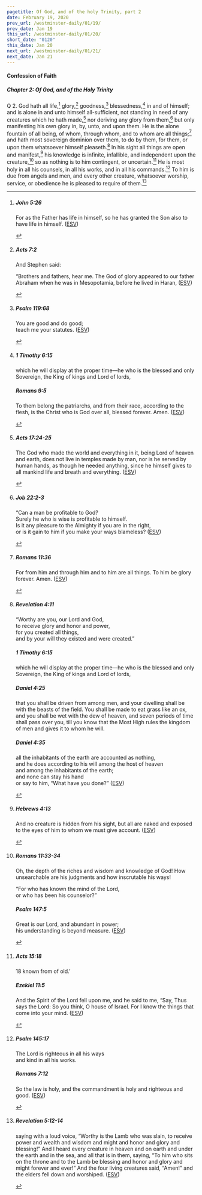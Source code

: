 ```yaml
---
pagetitle: Of God, and of the holy Trinity, part 2
date: February 19, 2020
prev_url: /westminster-daily/01/19/
prev_date: Jan 19
this_url: /westminster-daily/01/20/
short_date: "0120"
this_date: Jan 20
next_url: /westminster-daily/01/21/
next_date: Jan 21
---
```


#### Confession of Faith

##### Chapter 2: Of God, and of the Holy Trinity

<span class="q">Q 2.</span> God hath all life,[^fnref:wcf1] glory,[^fnref:wcf2] goodness,[^fnref:wcf3] blessedness,[^fnref:wcf4] in and of himself; and is alone in and unto himself all-sufficient, not standing in need of any creatures which he hath made,[^fnref:wcf5] nor deriving any glory from them,[^fnref:wcf6] but only manifesting his own glory in, by, unto, and upon them. He is the alone fountain of all being, of whom, through whom, and to whom are all things;[^fnref:wcf7] and hath most sovereign dominion over them, to do by them, for them, or upon them whatsoever himself pleaseth.[^fnref:wcf8] In his sight all things are open and manifest,[^fnref:wcf9] his knowledge is infinite, infallible, and independent upon the creature,[^fnref:wcf10] so as nothing is to him contingent, or uncertain.[^fnref:wcf11] He is most holy in all his counsels, in all his works, and in all his commands.[^fnref:wcf12] To him is due from angels and men, and every other creature, whatsoever worship, service, or obedience he is pleased to require of them.[^fnref:wcf13]

[^fnref:wcf1]: <div class="esv"><h5>John 5:26</h5> <div class="esv-text"><p id="p43005026.01-1"><span class="woc">For as the Father has life in himself, so he has granted the Son also to have life in himself.</span>  (<a href="http://www.esv.org" class="copyright">ESV</a>)</p> </div> </div>

[^fnref:wcf2]: <div class="esv"><h5>Acts 7:2</h5> <div class="esv-text"><p id="p44007002.01-1">And Stephen said:</p> <p id="p44007002.04-1">&#8220;Brothers and fathers, hear me. The God of glory appeared to our father Abraham when he was in Mesopotamia, before he lived in Haran,  (<a href="http://www.esv.org" class="copyright">ESV</a>)</p> </div> </div>

[^fnref:wcf3]: <div class="esv"><h5>Psalm 119:68</h5> <div class="esv-text"><div class="block-indent"> <p class="line-group" id="p19119068.01-1">You are good and do good;<br /> <span class="indent"></span>teach me your statutes.  (<a href="http://www.esv.org" class="copyright">ESV</a>)</p> </div> </div> </div>

[^fnref:wcf4]: <div class="esv"><h5>1 Timothy 6:15</h5> <div class="esv-text"><p id="p54006015.01-1">which he will display at the proper time&#8212;he who is the blessed and only Sovereign, the King of kings and Lord of lords,</p> </div><h5>Romans 9:5</h5> <div class="esv-text"><p id="p45009005.01-2">To them belong the patriarchs, and from their race, according to the flesh, is the Christ who is God over all, blessed forever. Amen.  (<a href="http://www.esv.org" class="copyright">ESV</a>)</p> </div> </div>

[^fnref:wcf5]: <div class="esv"><h5>Acts 17:24-25</h5> <div class="esv-text"><p id="p44017024.01-1">The God who made the world and everything in it, being Lord of heaven and earth, does not live in temples made by man, nor is he served by human hands, as though he needed anything, since he himself gives to all mankind life and breath and everything.  (<a href="http://www.esv.org" class="copyright">ESV</a>)</p> </div> </div>

[^fnref:wcf6]: <div class="esv"><h5>Job 22:2-3</h5> <div class="esv-text"><div class="block-indent"> <p class="line-group" id="p18022002.01-1">&#8220;Can a man be profitable to God?<br /> <span class="indent"></span>Surely he who is wise is profitable to himself.<br />  Is it any pleasure to the Almighty if you are in the right,<br /> <span class="indent"></span>or is it gain to him if you make your ways blameless?  (<a href="http://www.esv.org" class="copyright">ESV</a>)</p> </div> </div> </div>

[^fnref:wcf7]: <div class="esv"><h5>Romans 11:36</h5> <div class="esv-text"><p class="same-paragraph" id="p45011036.01-1">For from him and through him and to him are all things. To him be glory forever. Amen.  (<a href="http://www.esv.org" class="copyright">ESV</a>)</p> </div> </div>

[^fnref:wcf8]: <div class="esv"><h5>Revelation 4:11</h5> <div class="esv-text"><div class="block-indent"> <p class="line-group" id="p66004011.01-1">&#8220;Worthy are you, our Lord and God,<br /> <span class="indent"></span>to receive glory and honor and power,<br /> for you created all things,<br /> <span class="indent"></span>and by your will they existed and were created.&#8221;</p> </div> </div><h5>1 Timothy 6:15</h5> <div class="esv-text"><p id="p54006015.01-2">which he will display at the proper time&#8212;he who is the blessed and only Sovereign, the King of kings and Lord of lords,</p> </div><h5>Daniel 4:25</h5> <div class="esv-text"><p id="p27004025.01-3">that you shall be driven from among men, and your dwelling shall be with the beasts of the field. You shall be made to eat grass like an ox, and you shall be wet with the dew of heaven, and seven periods of time shall pass over you, till you know that the Most High rules the kingdom of men and gives it to whom he will.</p> </div><h5>Daniel 4:35</h5> <div class="esv-text"><div class="block-indent"> <p class="line-group" id="p27004035.01-4">all the inhabitants of the earth are accounted as nothing,<br /> <span class="indent"></span>and he does according to his will among the host of heaven<br /> <span class="indent"></span>and among the inhabitants of the earth;<br /> and none can stay his hand<br /> <span class="indent"></span>or say to him, &#8220;What have you done?&#8221;  (<a href="http://www.esv.org" class="copyright">ESV</a>)</p> </div> </div> </div>

[^fnref:wcf9]: <div class="esv"><h5>Hebrews 4:13</h5> <div class="esv-text"><p id="p58004013.01-1">And no creature is hidden from his sight, but all are naked and exposed to the eyes of him to whom we must give account.  (<a href="http://www.esv.org" class="copyright">ESV</a>)</p> </div> </div>

[^fnref:wcf10]: <div class="esv"><h5>Romans 11:33-34</h5> <div class="esv-text"><p id="p45011033.01-1">Oh, the depth of the riches and wisdom and knowledge of God! How unsearchable are his judgments and how inscrutable his ways!</p>  <div class="block-indent"> <p class="line-group" id="p45011034.01-1">&#8220;For who has known the mind of the Lord,<br /> <span class="indent"></span>or who has been his counselor?&#8221;</p> </div> </div><h5>Psalm 147:5</h5> <div class="esv-text"><div class="block-indent"> <p class="line-group" id="p19147005.01-2">Great is our Lord, and abundant in power;<br /> <span class="indent"></span>his understanding is beyond measure.  (<a href="http://www.esv.org" class="copyright">ESV</a>)</p> </div> </div> </div>

[^fnref:wcf11]: <div class="esv"><h5>Acts 15:18</h5> <div class="esv-text"><div class="block-indent"> <p class="line-group" id="p44015018.01-1"><span class="verse-num inline" id="v44015018-1">18&nbsp;</span>known from of old.&#8217;</p> </div> </div><h5>Ezekiel 11:5</h5> <div class="esv-text"><p id="p26011005.01-2">And the Spirit of the <span class="small-caps">Lord</span> fell upon me, and he said to me, &#8220;Say, Thus says the <span class="small-caps">Lord</span>: So you think, O house of Israel. For I know the things that come into your mind.  (<a href="http://www.esv.org" class="copyright">ESV</a>)</p> </div> </div>

[^fnref:wcf12]: <div class="esv"><h5>Psalm 145:17</h5> <div class="esv-text"><div class="block-indent"> <p class="line-group" id="p19145017.01-1">The <span class="small-caps">Lord</span> is righteous in all his ways<br /> <span class="indent"></span>and kind in all his works.</p> </div> </div><h5>Romans 7:12</h5> <div class="esv-text"><p id="p45007012.01-2">So the law is holy, and the commandment is holy and righteous and good.  (<a href="http://www.esv.org" class="copyright">ESV</a>)</p> </div> </div>

[^fnref:wcf13]: <div class="esv"><h5>Revelation 5:12-14</h5> <div class="esv-text"><p id="p66005012.01-1">saying with a loud voice, &#8220;Worthy is the Lamb who was slain, to receive power and wealth and wisdom and might and honor and glory and blessing!&#8221; And I heard every creature in heaven and on earth and under the earth and in the sea, and all that is in them, saying, &#8220;To him who sits on the throne and to the Lamb be blessing and honor and glory and might forever and ever!&#8221; And the four living creatures said, &#8220;Amen!&#8221; and the elders fell down and worshiped.  (<a href="http://www.esv.org" class="copyright">ESV</a>)</p> </div> </div>

